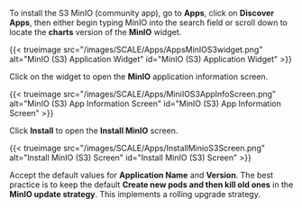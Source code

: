 &NewLine;

To install the S3 MinIO (community app), go to **Apps**, click on **Discover Apps**, then either begin typing MinIO into the search field or scroll down to locate the **charts** version of the **MinIO** widget.

{{< trueimage src="/images/SCALE/Apps/AppsMinIOS3widget.png" alt="MinIO (S3) Application Widget" id="MinIO (S3) Application Widget" >}}

Click on the widget to open the **MinIO** application information screen.

{{< trueimage src="/images/SCALE/Apps/MiniIOS3AppInfoScreen.png" alt="MinIO (S3) App Information Screen" id="MinIO (S3) App Information Screen" >}}

Click **Install** to open the **Install MinIO** screen.

{{< trueimage src="/images/SCALE/Apps/InstallMinioS3Screen.png" alt="Install MinIO (S3) Screen" id="Install MinIO (S3) Screen" >}}

Accept the default values for **Application Name** and **Version**. 
The best practice is to keep the default **Create new pods and then kill old ones** in the **MinIO update strategy**. This implements a rolling upgrade strategy.
